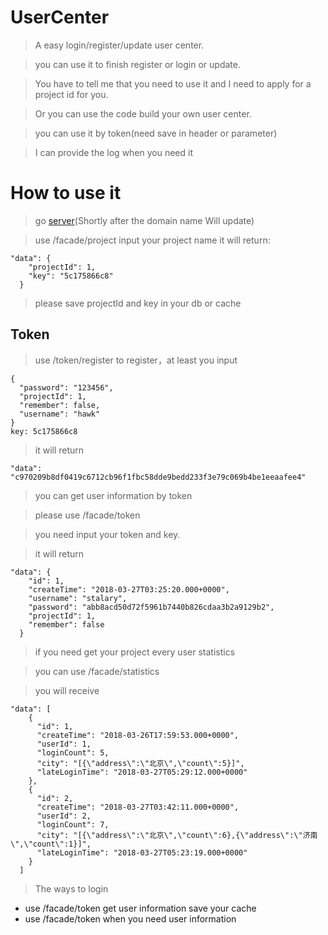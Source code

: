 # UserCenter

> A easy login/register/update user center.

> you can use it to finish register or login or update.

> You have to tell me that you need to use it
and I need to apply for a project id for you.

> Or you can use the code build your own user center.

> you can use it by token(need save in header or parameter)

> I can provide the log when you need it

# How to use it

> go [server](http://47.94.248.38:7200/swagger-ui.html)(Shortly after the domain name Will update)

> use /facade/project input your project name it will return:
```
"data": {
    "projectId": 1,
    "key": "5c175866c8"
  }
```
> please save projectId and key in your db or cache

## Token

> use /token/register to register，at least you input
```
{
  "password": "123456",
  "projectId": 1,
  "remember": false,
  "username": "hawk"
}
key: 5c175866c8
```
> it will return
```
"data": "c970209b8df0419c6712cb96f1fbc58dde9bedd233f3e79c069b4be1eeaafee4"
``` 
  
> you can get user information by token

> please use /facade/token   

> you need input your token and key.

> it will return 
```
"data": {
    "id": 1,
    "createTime": "2018-03-27T03:25:20.000+0000",
    "username": "stalary",
    "password": "abb8acd50d72f5961b7440b826cdaa3b2a9129b2",
    "projectId": 1,
    "remember": false
  }
```

> if you need get your project every user statistics

> you can use /facade/statistics

> you will receive
```
"data": [
    {
      "id": 1,
      "createTime": "2018-03-26T17:59:53.000+0000",
      "userId": 1,
      "loginCount": 5,
      "city": "[{\"address\":\"北京\",\"count\":5}]",
      "lateLoginTime": "2018-03-27T05:29:12.000+0000"
    },
    {
      "id": 2,
      "createTime": "2018-03-27T03:42:11.000+0000",
      "userId": 2,
      "loginCount": 7,
      "city": "[{\"address\":\"北京\",\"count\":6},{\"address\":\"济南\",\"count\":1}]",
      "lateLoginTime": "2018-03-27T05:23:19.000+0000"
    }
  ]
```

> The ways to login
- use /facade/token get user information save your cache
- use /facade/token when you need user information
                              
